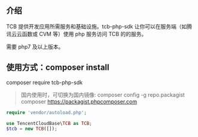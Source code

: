 ## 介绍

TCB 提供开发应用所需服务和基础设施。tcb-php-sdk 让你可以在服务端（如腾讯云云函数或 CVM 等）使用 php 服务访问 TCB 的的服务。

需要 php7 及以上版本。

## 使用方式：composer install

composer require tcb-php-sdk

> 国内使用时，可切换为国内镜像: composer config -g repo.packagist composer https://packagist.phpcomposer.com

```php
require 'vendor/autoload.php';

use TencentCloudBase\TCB as TCB;
$tcb = new TCB([]);
```
